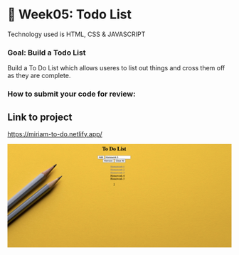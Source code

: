 
# 🎰 Week05: Todo List

Technology used is HTML, CSS & JAVASCRIPT

### Goal: Build a  Todo List

Build a To Do List which allows useres to list out things and cross them off as they are complete. 

### How to submit your code for review:

## Link to project
https://miriam-to-do.netlify.app/

![image](toDo.png)
